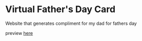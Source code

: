 # Virtual Father's Day Card
Website that generates compliment for my dad for fathers day

preview [here](https://htmlpreview.github.io/?https://github.com/Gallahad072/dad_day/blob/master/index.html)
